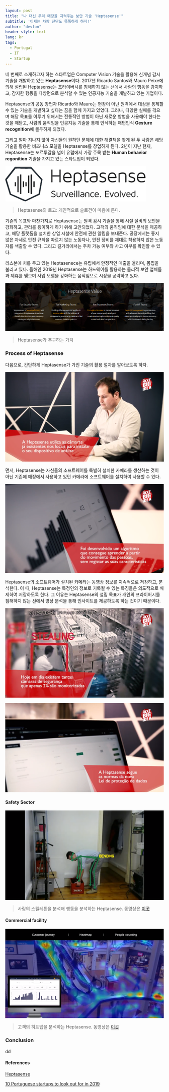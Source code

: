 ```yaml
---
layout: post
title: "나 대신 우리 매장을 지켜주는 보안 기술 'Heptasense'"
subtitle: '이제는 차량 진단도 똑똑하게 하자!'
author: "devfon"
header-style: text
lang: kr
tags:
  - Portugal
  - IT
  - Startup
---
```



네 번째로 소개하고자 하는 스타트업은 Computer Vision 기술을 활용해 신개념 감시 기술을 개발하고 있는 **Heptasense**이다. 2017년 Ricardo Santos와 Mauro Peixe에 의해 설립된 Heptasense는 프라이버시를 침해하지 않는 선에서 사람의 행동을 감지하고, 감지한 행동을 다방면으로 분석할 수 있는 인공지능 기술을 개발하고 있는 기업이다.

Heptasense의 공동 창업자 Ricardo와 Mauro는 현장이 아닌 원격에서 대상을 통제할 수 있는 기술을 개발하고 싶다는 꿈을 함께 가지고 있었다. 그러나, 다양한 실패를 겪으며 해당 목표를 이루기 위해서는 전통적인 방법이 아닌 새로운 방법을 사용해야 한다는 것을 깨닫고, 사람의 움직임을 인공지능 기술을 통해 인식하는 패턴인식 **Gesture recognition**에 몰두하게 되었다. 

그리고 얼마 지나지 않아 자신들의 원하던 문제에 대한 해결책을 찾게 된 두 사람은 해당 기술을 활용한 비즈니스 모델을  Heptasense를 창업하게 된다. 2년이 지난 현재, Heptasense는 포르투갈을 넘어 유럽에서 가장 주목 받는 **Human behavior regonition** 기술을 가지고 있는 스타트업이 되었다.

![](/img/in-post/hepta-logo.png)
> Heptasense의 로고: 개인적으로 슬로건이 마음에 든다.

기존의 목표와 마찬가지로 Heptasense는 원격 감시 기술을 통해 시설 설비의 보안을 강화하고, 관리를 용이하게 하기 위해 고안되었다. 고객의 움직임에 대한 분석을 제공하고, 해당 플랫폼을 설치한 상업 시설에 안전에 관한 알림을 보내준다. 공장에서는 좋지 않은 자세로 안전 규칙을 따르지 않는 노동자나, 안전 장비를 제대로 착용하지 않은 노동자를 색출할 수 있다. 그리고 길거리에서는 주차 가능 여부와 사고 여부를 확인할 수 있다.

리스본에 처를 두고 있는 Heptasenece는 유럽에서 안정적인 매출을 올리며, 몸집을 불리고 있다. 올해인 2019년 Heptasense는 하드웨어를 활용하는 물리적 보안 업체들과 제휴를 맺으며 사업 모델을 강화하는 움직임으로 시장을 공략하고 있다.

![](/img/in-post/hepta-value.png)
> Heptasense가 추구하는 가치

### Process of Heptasense
다음으로, 간단하게 Heptasense가 가진 기술의 활용 절차를 알아보도록 하자.

![](/img/in-post/hepta-step1.png)

먼저, Heptasense는 자신들의 소프트웨어를 특별히 설치한 카메라를 생산하는 것이 아닌 기존에 매장에서 사용하고 있던 카메라에 소프트웨어를 설치하여 사용할 수 있다. 

![](/img/in-post/hepta-step2.png)

Heptasense의 소프트웨어가 설치된 카메라는 동영상 정보를 지속적으로 저장하고, 분석한다. 이 때, Heptasense는 특정인의 정보로 기록될 수 있는 특징들은 의도적으로 배제하여 저장하도록 한다. 그 이유는 Heptasense의 설립 목표가 개인의 프라이버시를 침해하지 않는 선에서 영상 분석을 통해 인사이트를 제공하도록 하는 것이기 때문이다.

![](/img/in-post/hepta-step3.png)


![](/img/in-post/hepta-step4.png)


#### Safety Sector
![](/img/in-post/bending.png)
> 사람의 스켈레톤을 분석해 행동을 분석하는 Heptasense. 동영상은 [이곳](https://www.youtube.com/watch?v=0sffe-XG99k)


#### Commercial facility
![](/img/in-post/hepta-busi.png)
> 고객의 히트맵을 분석하는 Heptasense. 동영상은 [이곳](https://www.youtube.com/watch?v=CaHhSNEHRNA)


### Conclusion
dd


#### References
[Heptasense](http://heptasense.com/)

[10 Portuguese startups to look out for in 2019](https://www.eu-startups.com/2019/02/10-portuguese-startups-to-look-out-for-in-2019/)